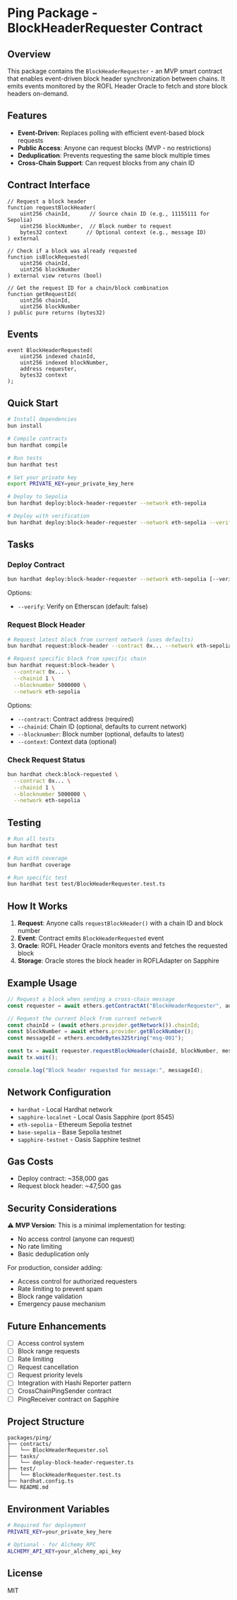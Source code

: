 # Ping Package - BlockHeaderRequester Contract

## Overview

This package contains the `BlockHeaderRequester` - an MVP smart contract that enables event-driven block header synchronization between chains. It emits events monitored by the ROFL Header Oracle to fetch and store block headers on-demand.

## Features

- **Event-Driven**: Replaces polling with efficient event-based block requests
- **Public Access**: Anyone can request blocks (MVP - no restrictions)
- **Deduplication**: Prevents requesting the same block multiple times
- **Cross-Chain Support**: Can request blocks from any chain ID

## Contract Interface

```solidity
// Request a block header
function requestBlockHeader(
    uint256 chainId,      // Source chain ID (e.g., 11155111 for Sepolia)
    uint256 blockNumber,  // Block number to request
    bytes32 context      // Optional context (e.g., message ID)
) external

// Check if a block was already requested
function isBlockRequested(
    uint256 chainId,
    uint256 blockNumber
) external view returns (bool)

// Get the request ID for a chain/block combination
function getRequestId(
    uint256 chainId,
    uint256 blockNumber
) public pure returns (bytes32)
```

## Events

```solidity
event BlockHeaderRequested(
    uint256 indexed chainId,
    uint256 indexed blockNumber,
    address requester,
    bytes32 context
);
```

## Quick Start

```bash
# Install dependencies
bun install

# Compile contracts
bun hardhat compile

# Run tests
bun hardhat test

# Set your private key
export PRIVATE_KEY=your_private_key_here

# Deploy to Sepolia
bun hardhat deploy:block-header-requester --network eth-sepolia

# Deploy with verification
bun hardhat deploy:block-header-requester --network eth-sepolia --verify true
```

## Tasks

### Deploy Contract
```bash
bun hardhat deploy:block-header-requester --network eth-sepolia [--verify true]
```
Options:
- `--verify`: Verify on Etherscan (default: false)

### Request Block Header
```bash
# Request latest block from current network (uses defaults)
bun hardhat request:block-header --contract 0x... --network eth-sepolia

# Request specific block from specific chain
bun hardhat request:block-header \
  --contract 0x... \
  --chainid 1 \
  --blocknumber 5000000 \
  --network eth-sepolia
```
Options:
- `--contract`: Contract address (required)
- `--chainid`: Chain ID (optional, defaults to current network)
- `--blocknumber`: Block number (optional, defaults to latest)
- `--context`: Context data (optional)

### Check Request Status
```bash
bun hardhat check:block-requested \
  --contract 0x... \
  --chainid 1 \
  --blocknumber 5000000 \
  --network eth-sepolia
```

## Testing

```bash
# Run all tests
bun hardhat test

# Run with coverage
bun hardhat coverage

# Run specific test
bun hardhat test test/BlockHeaderRequester.test.ts
```

## How It Works

1. **Request**: Anyone calls `requestBlockHeader()` with a chain ID and block number
2. **Event**: Contract emits `BlockHeaderRequested` event
3. **Oracle**: ROFL Header Oracle monitors events and fetches the requested block
4. **Storage**: Oracle stores the block header in ROFLAdapter on Sapphire

## Example Usage

```typescript
// Request a block when sending a cross-chain message
const requester = await ethers.getContractAt("BlockHeaderRequester", address);

// Request the current block from current network
const chainId = (await ethers.provider.getNetwork()).chainId;
const blockNumber = await ethers.provider.getBlockNumber();
const messageId = ethers.encodeBytes32String("msg-001");

const tx = await requester.requestBlockHeader(chainId, blockNumber, messageId);
await tx.wait();

console.log("Block header requested for message:", messageId);
```

## Network Configuration

- `hardhat` - Local Hardhat network
- `sapphire-localnet` - Local Oasis Sapphire (port 8545)
- `eth-sepolia` - Ethereum Sepolia testnet
- `base-sepolia` - Base Sepolia testnet
- `sapphire-testnet` - Oasis Sapphire testnet

## Gas Costs

- Deploy contract: ~358,000 gas
- Request block header: ~47,500 gas

## Security Considerations

⚠️ **MVP Version**: This is a minimal implementation for testing:
- No access control (anyone can request)
- No rate limiting
- Basic deduplication only

For production, consider adding:
- Access control for authorized requesters
- Rate limiting to prevent spam
- Block range validation
- Emergency pause mechanism

## Future Enhancements

- [ ] Access control system
- [ ] Block range requests
- [ ] Rate limiting
- [ ] Request cancellation
- [ ] Request priority levels
- [ ] Integration with Hashi Reporter pattern
- [ ] CrossChainPingSender contract
- [ ] PingReceiver contract on Sapphire

## Project Structure

```
packages/ping/
├── contracts/
│   └── BlockHeaderRequester.sol
├── tasks/
│   └── deploy-block-header-requester.ts
├── test/
│   └── BlockHeaderRequester.test.ts
├── hardhat.config.ts
└── README.md
```

## Environment Variables

```bash
# Required for deployment
PRIVATE_KEY=your_private_key_here

# Optional - for Alchemy RPC
ALCHEMY_API_KEY=your_alchemy_api_key
```

## License

MIT